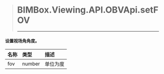 > # BIMBox.Viewing.API.OBVApi.setFOV
>
> ---

#### 

#### 设置视场角角度。

| 名称 | 类型 | 描述 |
| :--- | :--- | :--- |
| fov | number | 单位为度 |



